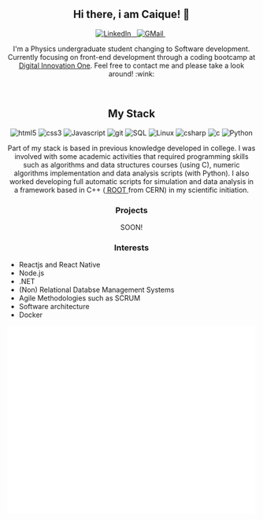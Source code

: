 <h2 align="center"> Hi there, i am Caique! 👋 </h2>

<p align="center">
    <a target="_blank" href="https://www.linkedin.com/in/caique-campos1996/" > 
        <img src="" alt="LinkedIn"  width="25px"/> 
        &nbsp;
    </a>

  <a target="_blank" href="mailto:kaique.campos13@gmail.com"> 
    <img src="" alt="GMail" width="25px">
  </a>
  &nbsp;

  <!--<a target="_blank" href="https://github.com/Oliveiras96"> 
     <img src="https://www.flaticon.com/svg/vstatic/svg/733/733609.svg?token=exp=1610838760~hmac=de205bfdd1b8e0ed16e6cc5cd3a5251a" alt="GitHub" width="25px">
  </a>
  &nbsp; -->

</p>


<!-- <h3 align="center"> I am Caique! </h3> -->

<p align="center">
 I'm a Physics undergraduate student changing to Software development. Currently focusing on front-end development through a coding bootcamp at <a target="_blanck" href="https://digitalinnovation.one/">Digital Innovation One</a>. Feel free to contact me and please take a look around! :wink:
</p>

<br>
 
<h2 align="center"> My Stack </h2>

<p align="center">
  
  <img src="" alt="html5" width="35px">
 
  <img src="" alt="css3" width="35px">
 
  <img src="" alt="Javascript" width="35px">
  
  <img src="" alt="git" width="35px">
  
  <img src="" alt="SQL" width="35px">
  
  <img src="" alt="Linux" width="35px">

  <img src="" alt="csharp" width="35px">
 
  <img src="" alt="c" width="35px">
  
  <img src="" alt="Python" width="35px">
  
</p>

<p align="center">
  Part of my stack is based in previous knowledge developed in college. 
  I was involved with some academic activities that required programming skills 
  such as algorithms and data structures courses (using C), numeric 
  algorithms implementation and data analysis scripts (with Python).
  I also worked developing full automatic scripts for simulation and data 
  analysis in a framework based in C++ 
  (<a target="_blank" href="https://root.cern/"> ROOT </a> from CERN) in my scientific initiation.
</p>


<h3 align="center"> Projects </h3>

<p align="center">
  SOON!
</p>

<h3 align="center"> Interests </h3>
<ul>
  <li> Reactjs and React Native </li>
  <li> Node.js </li>
  <li> .NET </li>
  <li> (Non) Relational Databse Management Systems </li>
  <li> Agile Methodologies such as SCRUM </li>
  <li> Software architecture </li>
  <li> Docker </li>
  
</ul>


<!-- Metrics -->
<p align="center">
    <img src="https://github.com/Oliveiras96/Oliveiras96/blob/main/github-metrics.svg" alt="metrics"> 
</p>

